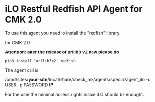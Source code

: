 # iLO Restful Redfish API Agent for CMK 2.0

To use this agent you need to install the "redfish" library.

for CMK 2.0

**Attention: after the release of urllib3 v2 now please do**

`pip3 install 'urllib3<2' redfish`

The agent call is

/omd/sites/**your-site**/local/share/check_mk/agents/special/agent_ilo -u USER -p PASSWORD **IP**

For the user the minimal access rights inside iLO should be enought.
